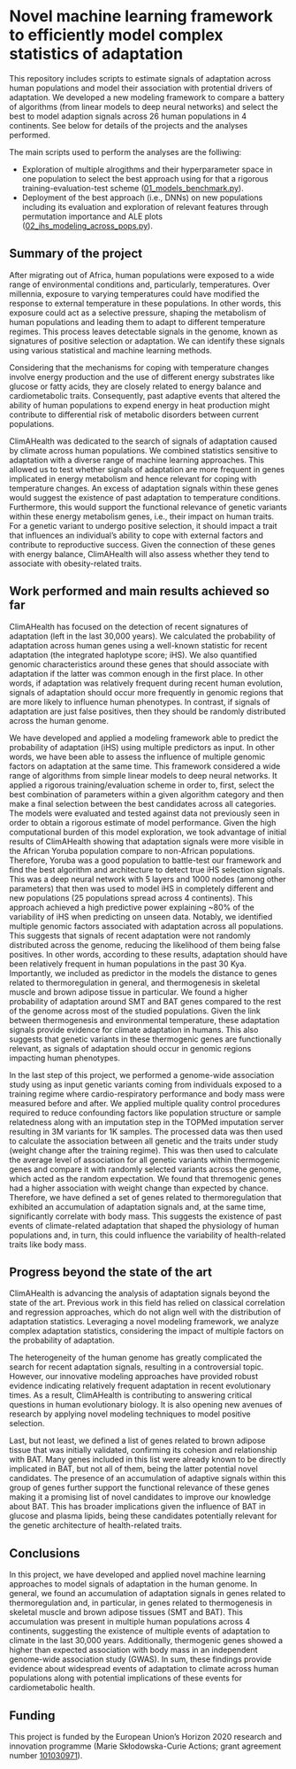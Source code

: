 # **Novel machine learning framework to efficiently model complex statistics of adaptation**

This repository includes scripts to estimate signals of adaptation across human populations and model their association with protential drivers of adaptation. We developed a new modeling framework to compare a battery of algorithms (from linear models to deep neural networks) and select the best to model adaption signals across 26 human populations in 4 continents. See below for details of the projects and the analyses performed.

The main scripts used to perform the analyses are the folliwing:

- Exploration of multiple alrogithms and their hyperparameter space in one population to select the best approach using for that a rigorous training-evaluation-test scheme ([01_models_benchmark.py](/ihs_modeling/scripts/01_models_benchmark.py)).
- Deployment of the best approach (i.e., DNNs) on new populations including its evaluation and exploration of relevant features through permutation importance and ALE plots ([02_ihs_modeling_across_pops.py](/ihs_modeling/scripts/02_ihs_modeling_across_pops.py)).


## Summary of the project
After migrating out of Africa, human populations were exposed to a wide range of environmental conditions and, particularly, temperatures. Over millennia, exposure to varying temperatures could have modified the response to external temperature in these populations. In other words, this exposure could act as a selective pressure, shaping the metabolism of human populations and leading them to adapt to different temperature regimes. This process leaves detectable signals in the genome, known as signatures of positive selection or adaptation. We can identify these signals using various statistical and machine learning methods. 

Considering that the mechanisms for coping with temperature changes involve energy production and the use of different energy substrates like glucose or fatty acids, they are closely related to energy balance and cardiometabolic traits. Consequently, past adaptive events that altered the ability of human populations to expend energy in heat production might contribute to differential risk of metabolic disorders between current populations.

ClimAHealth was dedicated to the search of signals of adaptation caused by climate across human populations. We combined statistics sensitive to adaptation with a diverse range of machine learning approaches. This allowed us to test whether signals of adaptation are more frequent in genes implicated in energy metabolism and hence relevant for coping with temperature changes. An excess of adaptation signals within these genes would suggest the existence of past adaptation to temperature conditions. Furthermore, this would support the functional relevance of genetic variants within these energy metabolism genes, i.e., their impact on human traits. For a genetic variant to undergo positive selection, it should impact a trait that influences an individual’s ability to cope with external factors and contribute to reproductive success. Given the connection of these genes with energy balance, ClimAHealth will also assess whether they tend to associate with obesity-related traits.


## Work performed and main results achieved so far
ClimAHealth has focused on the detection of recent signatures of adaptation (left in the last 30,000 years). We calculated the probability of adaptation across human genes using a well-known statistic for recent adaptation (the integrated haplotype score; iHS). We also quantified genomic characteristics around these genes that should associate with adaptation if the latter was common enough in the first place. In other words, if adaptation was relatively frequent during recent human evolution, signals of adaptation should occur more frequently in genomic regions that are more likely to influence human phenotypes. In contrast, if signals of adaptation are just false positives, then they should be randomly distributed across the human genome.

We have developed and applied a modeling framework able to predict the probability of adaptation (iHS) using multiple predictors as input. In other words, we have been able to assess the influence of multiple genomic factors on adaptation at the same time. This framework considered a wide range of algorithms from simple linear models to deep neural networks. It applied a rigorous training/evaluation scheme in order to, first, select the best combination of parameters within a given algorithm category and then make a final selection between the best candidates across all categories. The models were evaluated and tested against data not previously seen in order to obtain a rigorous estimate of model performance. Given the high computational burden of this model exploration, we took advantage of initial results of ClimAHealth showing that adaptation signals were more visible in the African Yoruba population compare to non-African populations. Therefore, Yoruba was a good population to battle-test our framework and find the best algorithm and architecture to detect true iHS selection signals. This was a deep neural network with 5 layers and 1000 nodes (among other parameters) that then was used to model iHS in completely different and new populations (25 populations spread across 4 continents). This approach achieved a high predictive power explaining ~80% of the variability of iHS when predicting on unseen data. Notably, we identified multiple genomic factors associated with adaptation across all populations. This suggests that signals of recent adaptation were not randomly distributed across the genome, reducing the likelihood of them being false positives. In other words, according to these results, adaptation should have been relatively frequent in human populations in the past 30 Kya. Importantly, we included as predictor in the models the distance to genes related to thermoregulation in general, and thermogenesis in skeletal muscle and brown adipose tissue in particular. We found a higher probability of adaptation around SMT and BAT genes compared to the rest of the genome across most of the studied populations. Given the link between thermogenesis and environmental temperature, these adaptation signals provide evidence for climate adaptation in humans. This also suggests that genetic variants in these thermogenic genes are functionally relevant, as signals of adaptation should occur in genomic regions impacting human phenotypes.

In the last step of this project, we performed a genome-wide association study using as input genetic variants coming from individuals exposed to a training regime where cardio-respiratory performance and body mass were measured before and after. We applied multiple quality control procedures required to reduce confounding factors like population structure or sample relatedness along  with an imputation step in the TOPMed imputation server resulting in 3M variants for 1K samples. The processed data was then used to calculate the association between all genetic and the traits under study (weight change after the training regime). This was then used to calculate the average level of association for all genetic variants within thermogenic genes and compare it with randomly selected variants across the genome, which acted as the random expectation. We found that thremogenic genes had a higher association with weight change than expected by chance. Therefore, we have defined a set of genes related to thermoregulation that exhibited an accumulation of adaptation signals and, at the same time, significantly correlate with body mass. This suggests the existence of past events of climate-related adaptation that shaped the physiology of human populations and, in turn, this could influence the variability of health-related traits like body mass.


## Progress beyond the state of the art
ClimAHealth is advancing the analysis of adaptation signals beyond the state of the art. Previous work in this field has relied on classical correlation and regression approaches, which do not align well with the distribution of adaptation statistics. Leveraging a novel modeling framework, we analyze complex adaptation statistics, considering the impact of multiple factors on the probability of adaptation.

The heterogeneity of the human genome has greatly complicated the search for recent adaptation signals, resulting in a controversial topic. However, our innovative modeling approaches have provided robust evidence indicating relatively frequent adaptation in recent evolutionary times. As a result, ClimAHealth is contributing to answering critical questions in human evolutionary biology. It is also opening new avenues of research by applying novel modeling techniques to model positive selection.

Last, but not least, we defined a list of genes related to brown adipose tissue that was initially validated, confirming its cohesion and relationship with BAT. Many genes included in this list were already known to be directly implicated in BAT, but not all of them, being the latter potential novel candidates. The presence of an accumulation of adaptive signals within this group of genes further support the functional relevance of these genes making it a promising list of novel candidates to improve our knowledge about BAT. This has broader implications given the influence of BAT in glucose and plasma lipids, being these candidates potentially relevant for the genetic architecture of health-related traits.


## Conclusions ##
In this project, we have developed and applied novel machine learning approaches to model signals of adaptation in the human genome. In general, we found an accumulation of adaptation signals in genes related to thermoregulation and, in particular, in genes related to thermogenesis in skeletal muscle and brown adipose tissues (SMT and BAT). This accumulation was present in multiple human populations across 4 continents, suggesting the existence of multiple events of adaptation to climate in the last 30,000 years. Additionally, thermogenic genes showed a higher than expected association with body mass in an independent genome-wide association study (GWAS). In sum, these findings provide evidence about widespread events of adaptation to climate across human populations along with potential implications of these events for cardiometabolic health.


## Funding
This project is funded by the European Union’s Horizon 2020 research and innovation programme (Marie Skłodowska-Curie Actions; grant agreement number [101030971](https://cordis.europa.eu/project/id/101030971)).
